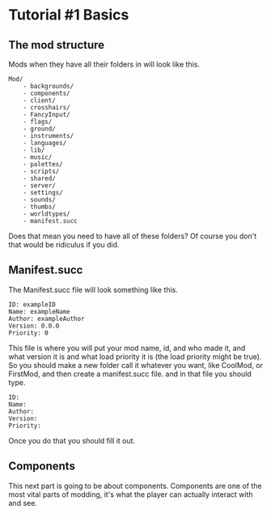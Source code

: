 # Tutorial #1 Basics

## The mod structure

Mods when they have all their folders in will look like this.
```
Mod/
    - backgrounds/
    - components/
    - client/
    - crosshairs/
    - FancyInput/
    - flags/
    - ground/
    - instruments/
    - languages/
    - lib/
    - music/
    - palettes/
    - scripts/
    - shared/
    - server/
    - settings/
    - sounds/
    - thumbs/
    - worldtypes/
    - manifest.succ
```
Does that mean you need to have all of these folders?
Of course you don't that would be ridiculus if you did.

## Manifest.succ

The Manifest.succ file will look something like this.
```
ID: exampleID
Name: exampleName
Author: exampleAuthor
Version: 0.0.0
Priority: 0
```
This file is where you will put your mod name, id, and who made it, and what version it is and what load priority it is (the load priority might be true).
So you should make a new folder call it whatever you want, like CoolMod, or FirstMod, and then create a manifest.succ file.
and in that file you should type.
```
ID:
Name:
Author:
Version:
Priority:
```
Once you do that you should fill it out.

## Components
This next part is going to be about components.
Components are one of the most vital parts of modding, it's what the player can actually interact with and see.
